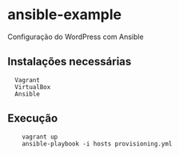 # ansible-example
Configuração do WordPress com Ansible

## Instalações necessárias
```
  Vagrant
  VirtualBox
  Ansible  
```

## Execução
```
    vagrant up
    ansible-playbook -i hosts provisioning.yml
```
